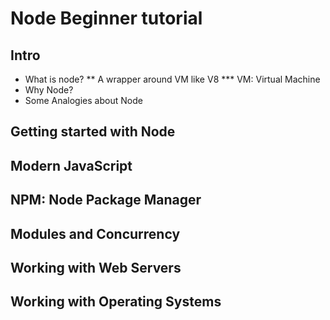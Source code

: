 # Node Beginner tutorial

## Intro
* What is node?
** A wrapper around VM like V8
*** VM: Virtual Machine
* Why Node?
* Some Analogies about Node

## Getting started with Node

## Modern JavaScript

## NPM: Node Package Manager

## Modules and Concurrency

## Working with Web Servers

## Working with Operating Systems
